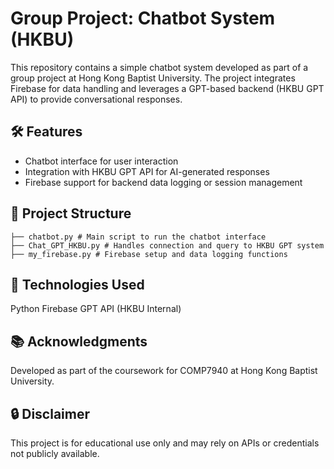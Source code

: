 # Group Project: Chatbot System (HKBU)
This repository contains a simple chatbot system developed as part of a group project at Hong Kong Baptist University. 
The project integrates Firebase for data handling and leverages a GPT-based backend (HKBU GPT API) to provide conversational responses.

## 🛠 Features
- Chatbot interface for user interaction
- Integration with HKBU GPT API for AI-generated responses
- Firebase support for backend data logging or session management

## 📁 Project Structure
```
├── chatbot.py # Main script to run the chatbot interface
├── Chat_GPT_HKBU.py # Handles connection and query to HKBU GPT system
├── my_firebase.py # Firebase setup and data logging functions
```

## 🧪 Technologies Used
Python
Firebase 
GPT API (HKBU Internal)

## 📚 Acknowledgments
Developed as part of the coursework for COMP7940 at Hong Kong Baptist University.

## 🔒 Disclaimer
This project is for educational use only and may rely on APIs or credentials not publicly available.
